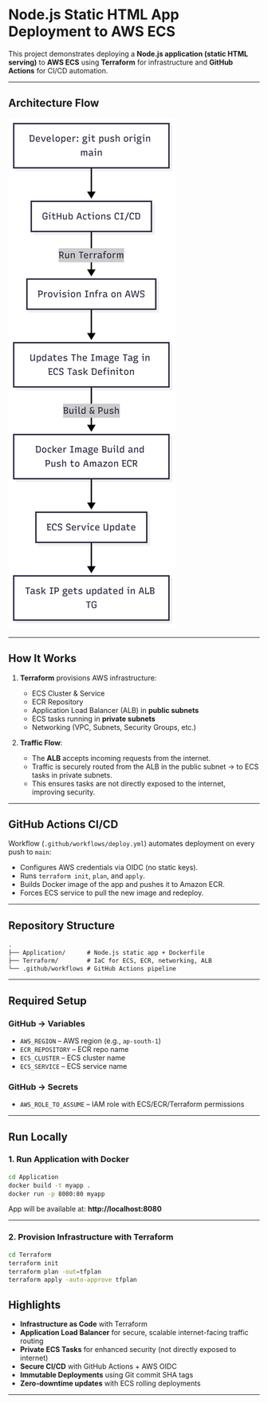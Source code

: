 # Node.js Static HTML App Deployment to AWS ECS  

This project demonstrates deploying a **Node.js application (static HTML serving)** to **AWS ECS** using **Terraform** for infrastructure and **GitHub Actions** for CI/CD automation.  

---

## Architecture Flow

![Architecture Diagram](architecture.png)  

---

## How It Works  

1. **Terraform** provisions AWS infrastructure:  
   - ECS Cluster & Service  
   - ECR Repository  
   - Application Load Balancer (ALB) in **public subnets**  
   - ECS tasks running in **private subnets**  
   - Networking (VPC, Subnets, Security Groups, etc.)  

2. **Traffic Flow**:  
   - The **ALB** accepts incoming requests from the internet.  
   - Traffic is securely routed from the ALB in the public subnet → to ECS tasks in private subnets.  
   - This ensures tasks are not directly exposed to the internet, improving security.  

---

## GitHub Actions CI/CD  

Workflow (`.github/workflows/deploy.yml`) automates deployment on every push to `main`:  

- Configures AWS credentials via OIDC (no static keys).  
- Runs `terraform init`, `plan`, and `apply`.  
- Builds Docker image of the app and pushes it to Amazon ECR.  
- Forces ECS service to pull the new image and redeploy.  

---

## Repository Structure  

```
.
├── Application/      # Node.js static app + Dockerfile
├── Terraform/        # IaC for ECS, ECR, networking, ALB
└── .github/workflows # GitHub Actions pipeline
```

---

## Required Setup  

### GitHub → **Variables**  
- `AWS_REGION` – AWS region (e.g., `ap-south-1`)  
- `ECR_REPOSITORY` – ECR repo name  
- `ECS_CLUSTER` – ECS cluster name  
- `ECS_SERVICE` – ECS service name  

### GitHub → **Secrets**  
- `AWS_ROLE_TO_ASSUME` – IAM role with ECS/ECR/Terraform permissions  

---

## Run Locally  

### 1. Run Application with Docker  

```bash
cd Application
docker build -t myapp .
docker run -p 8080:80 myapp
```

App will be available at: **http://localhost:8080**

---

### 2. Provision Infrastructure with Terraform  

```bash
cd Terraform
terraform init
terraform plan -out=tfplan
terraform apply -auto-approve tfplan
```


## Highlights  

- **Infrastructure as Code** with Terraform  
- **Application Load Balancer** for secure, scalable internet-facing traffic routing  
- **Private ECS Tasks** for enhanced security (not directly exposed to internet)  
- **Secure CI/CD** with GitHub Actions + AWS OIDC  
- **Immutable Deployments** using Git commit SHA tags  
- **Zero-downtime updates** with ECS rolling deployments  

---

[def]: architecture.png